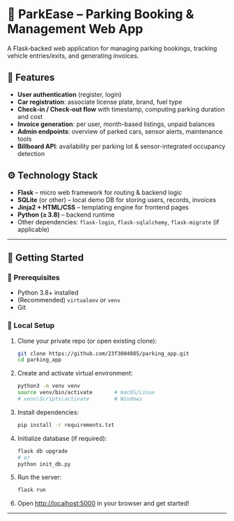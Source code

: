 # 🚗 ParkEase – Parking Booking & Management Web App

A Flask‑backed web application for managing parking bookings, tracking vehicle entries/exits, and generating invoices.

## 🧾 Features

- **User authentication** (register, login)
- **Car registration**: associate license plate, brand, fuel type
- **Check‑in / Check‑out flow** with timestamp, computing parking duration and cost
- **Invoice generation**: per user, month-based listings, unpaid balances
- **Admin endpoints**: overview of parked cars, sensor alerts, maintenance tools
- **Billboard API**: availability per parking lot & sensor-integrated occupancy detection

## ⚙️ Technology Stack

- **Flask** – micro web framework for routing & backend logic  
- **SQLite** (or other) – local demo DB for storing users, records, invoices  
- **Jinja2 + HTML/CSS** – templating engine for frontend pages  
- **Python (≥ 3.8)** – backend runtime  
- Other dependencies: `flask‑login`, `flask‑sqlalchemy`, `flask‑migrate` (if applicable)

---

## 🚀 Getting Started

### 🔧 Prerequisites

- Python 3.8+ installed
- (Recommended) `virtualenv` or `venv`
- Git

### 🧪 Local Setup

1. Clone your private repo (or open existing clone):
    ```bash
    git clone https://github.com/23f3004085/parking_app.git
    cd parking_app
    ```

2. Create and activate virtual environment:
    ```bash
    python3 -m venv venv
    source venv/bin/activate       # macOS/Linux
    # venv\Scripts\activate        # Windows
    ```

3. Install dependencies:
    ```bash
    pip install -r requirements.txt
    ```

4. Initialize database (if required):
    ```bash
    flask db upgrade
    # or
    python init_db.py
    ```

5. Run the server:
    ```bash
    flask run
    ```

6. Open [http://localhost:5000](http://localhost:5000) in your browser and get started!

---

